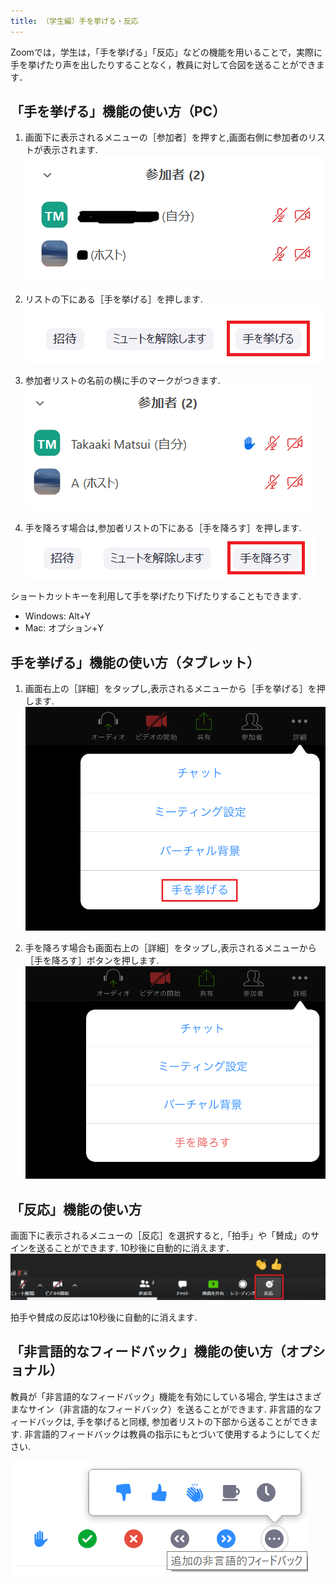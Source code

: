 ```yaml
---
title: （学生編）手を挙げる・反応
---
```


Zoomでは，学生は，「手を挙げる」「反応」などの機能を用いることで，実際に手を挙げたり声を出したりすることなく，教員に対して合図を送ることができます．


## 「手を挙げる」機能の使い方（PC）

1. 画面下に表示されるメニューの［参加者］を押すと,画面右側に参加者のリストが表示されます.
![参加者のリストが表示](img/hand_reaction_student_1.png)

2. リストの下にある［手を挙げる］を押します.
![手を挙げる](img/hand_reaction_student_2.png)

3. 参加者リストの名前の横に手のマークがつきます.
![名前の横に手のマーク](img/hand_reaction_student_3.png)

4. 手を降ろす場合は,参加者リストの下にある［手を降ろす］を押します.
![手を降ろす](img/hand_reaction_student_4.png)


ショートカットキーを利用して手を挙げたり下げたりすることもできます.  
* Windows: Alt+Y
* Mac: オプション+Y


## 手を挙げる」機能の使い方（タブレット）

1. 画面右上の［詳細］をタップし,表示されるメニューから［手を挙げる］を押します.  
![手を挙げるのタブレットでの表示](img/hand_reaction_student_5.png)

2. 手を降ろす場合も画面右上の［詳細］をタップし,表示されるメニューから［手を降ろす］ボタンを押します.  
![手を降ろすのタブレットでの表示](img/hand_reaction_student_6.png)


## 「反応」機能の使い方

画面下に表示されるメニューの［反応］を選択すると,「拍手」や「賛成」のサインを送ることができます. 10秒後に自動的に消えます．
![［反応］を選択するとサインを送ることができる](img/hand_reaction_student_7.png)

拍手や賛成の反応は10秒後に自動的に消えます.


## 「非言語的なフィードバック」機能の使い方（オプショナル）
教員が「非言語的なフィードバック」機能を有効にしている場合, 学生はさまざまなサイン（非言語的なフィードバック）を送ることができます. 非言語的なフィードバックは, 手を挙げると同様, 参加者リストの下部から送ることができます. 非言語的フィードバックは教員の指示にもとづいて使用するようにしてください.

![「非言語的なフィードバック」機能の使い方](img/hand_reaction_student_8.png)